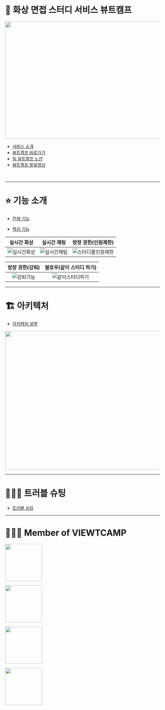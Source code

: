# 👥 화상 면접 스터디 서비스 뷰트캠프 

<img src = "https://user-images.githubusercontent.com/101050600/170824404-8f76107c-9169-49c9-90ca-3a16bc4fb407.png" width="700px" height="380px">


- [서비스 소개](https://github.com/VIEWT-CAMP/.github/wiki/%EC%84%9C%EB%B9%84%EC%8A%A4-%EB%B7%B0%ED%8A%B8%EC%BA%A0%ED%94%84-%EC%86%8C%EA%B0%9C)
- [뷰트캠프 바로가기](https://www.viewtcamp.com)
- [팀 뷰트캠프 노션](https://www.notion.so/viewtcamp/91f8238a76ab4d8790223c88a79e7e13)
- [뷰트캠프 발표영상](https://youtu.be/meB0Fu04FIU)
</br>

---

# ⭐️ 기능 소개

- [전체 기능](https://github.com/VIEWT-CAMP/.github/wiki/%EC%A0%84%EC%B2%B4-%EA%B8%B0%EB%8A%A5-%EC%86%8C%EA%B0%9C) 
 
- [핵심 기능](https://github.com/VIEWT-CAMP/.github/wiki/%ED%95%B5%EC%8B%AC-%EA%B8%B0%EB%8A%A5-%EC%86%8C%EA%B0%9C)  

|**실시간 화상**|**실시간 채팅**|**방장 권한(인원제한)**|
|:---:|:---:|:---:|
|![실시간화상](https://user-images.githubusercontent.com/101050600/170958109-09658545-0b96-4a83-a4e7-df4381257674.gif)|![실시간채팅](https://user-images.githubusercontent.com/101050600/170958147-7c732215-87e7-4fd9-ac5d-594729cefd12.gif)|![스터디룸인원제한](https://user-images.githubusercontent.com/101050600/170958146-02ed00cb-9b66-42b3-858a-509e2558da2a.gif)|

|**방장 권한(강퇴)**|**팔로우(같이 스터디 하기)**|
|:---:|:---:|
|![강퇴기능](https://user-images.githubusercontent.com/101050600/170958142-93457fcb-b1c9-4da8-a1e4-31b9a9380f03.gif)|![같이스터디하기](https://user-images.githubusercontent.com/101050600/170958144-2d5172bc-8242-4e9e-9ceb-f7d4401f7dc6.gif)|


---
# 🏗 아키텍처

- [아키텍처 설명](https://github.com/VIEWT-CAMP/.github/wiki/%ED%94%84%EB%A1%9C%EC%A0%9D%ED%8A%B8-%EC%95%84%ED%82%A4%ED%85%8D%EC%B2%98)

<img src = "https://user-images.githubusercontent.com/101050600/171107224-62162618-4b67-42cd-ab61-f79c4905d6fc.png" width="700px" 
height="450px">



---
# 🤾🏻‍♂️ 트러블 슈팅

- [트러블 슈팅](https://github.com/VIEWT-CAMP/.github/wiki/%ED%8A%B8%EB%9F%AC%EB%B8%94%EC%8A%88%ED%8C%85)

---

# 🧑🏻‍💻 Member of VIEWTCAMP
<p dir="auto"><a href="https://github.com/guswls1419"><img width="120" src="https://img.shields.io/badge/React-%EA%B9%80%ED%98%84%EC%A7%84-yellow" style="max-width: 100%;"></a></p>
<p dir="auto"><a href="https://github.com/yoony-logbook"><img width="120" src="https://img.shields.io/badge/React-%EC%A1%B0%EB%B3%91%EC%9C%A4-blue" style="max-width: 100%;"></a></p>
<p dir="auto"><a href="https://github.com/wonhee418"><img width="120" src="https://img.shields.io/badge/Spring-%EA%B9%80%EC%9B%90%ED%9D%AC-red"   style="max-width: 100%;"></a></p>
<p dir="auto"><a href="https://github.com/taetoo"><img width="120" src="https://img.shields.io/badge/Spring-%EA%B9%80%ED%83%9C%ED%98%84-brightgreen" style="max-width: 100%;"></a></p>

